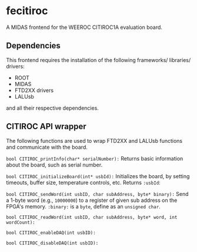 # fecitiroc
A MIDAS frontend for the WEEROC CITIROC1A evaluation board.

## Dependencies

This frontend requires the installation of the following frameworks/ libraries/ drivers:

* ROOT
* MIDAS
* FTD2XX drivers
* LALUsb

and all their respective dependencies. 

## CITIROC API wrapper

The following functions are used to wrap FTD2XX and LALUsb functions 
and communicate with the board. 

`bool CITIROC_printInfo(char* serialNumber):`
Returns basic information about the board, 
such as serial number.

`bool CITIROC_initializeBoard(int* usbId):`
Initializes the board, 
by setting timeouts, buffer size, temperature controls, etc.
Returns `:usbId`:

`bool CITIROC_sendWord(int usbID, char subAddress, byte* binary):`
Send a 1-byte word (e.g., `10000000`) to a register of given sub address on the FPGA's memory.
`:binary:` is a `byte`, define as an `unsigned char`.

`bool CITIROC_readWord(int usbID, char subAddress, byte* word, int wordCount):`

`bool CITIROC_enableDAQ(int usbID):`

`bool CITIROC_disableDAQ(int usbID):`

